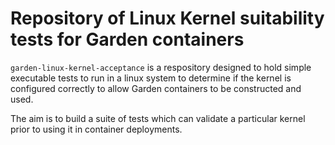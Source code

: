 # Repository of Linux Kernel suitability tests for Garden containers

`garden-linux-kernel-acceptance` is a respository designed to hold simple executable tests
to run in a linux system to determine if the kernel is configured correctly to allow Garden
containers to be constructed and used.

The aim is to build a suite of tests which can validate a particular kernel prior to using
it in container deployments.
